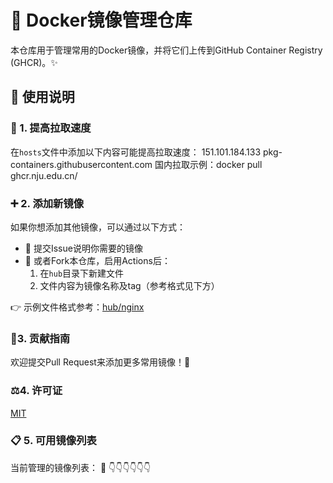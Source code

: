 # 🐳 Docker镜像管理仓库

本仓库用于管理常用的Docker镜像，并将它们上传到GitHub Container Registry (GHCR)。✨

## 📖 使用说明

### 🚀 1. 提高拉取速度
在`hosts`文件中添加以下内容可能提高拉取速度：
151.101.184.133 pkg-containers.githubusercontent.com
国内拉取示例：docker pull ghcr.nju.edu.cn/

### ➕ 2. 添加新镜像
如果你想添加其他镜像，可以通过以下方式：
- 📝 提交Issue说明你需要的镜像
- 🍴 或者Fork本仓库，启用Actions后：
  1. 在`hub`目录下新建文件
  2. 文件内容为镜像名称及tag（参考格式见下方）

👉 示例文件格式参考：[hub/nginx](https://github.com/maxage/docker-images/blob/main/hub/nginx)


### 🤝3. 贡献指南
欢迎提交Pull Request来添加更多常用镜像！🎉

### ⚖️4. 许可证
[MIT](LICENSE)

### 📋 5. 可用镜像列表
当前管理的镜像列表：
🔄 👇👇👇👇👇👇
